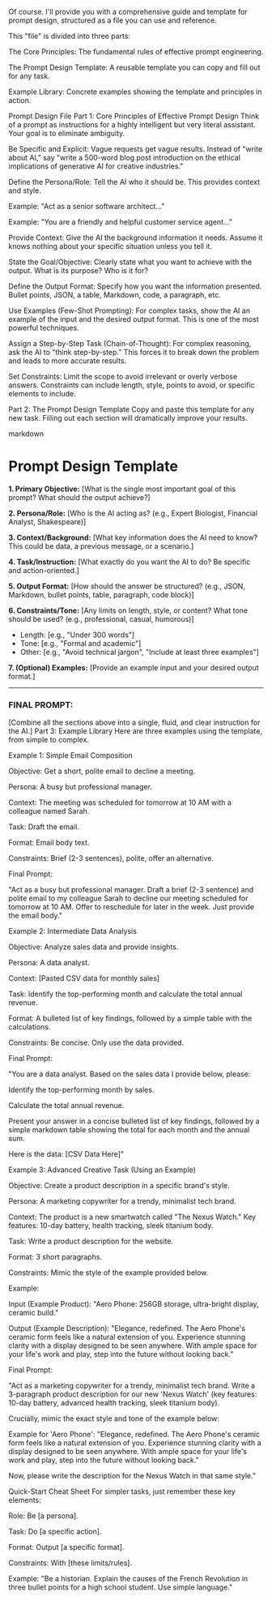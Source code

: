 Of course. I'll provide you with a comprehensive guide and template for prompt design, structured as a file you can use and reference.

This "file" is divided into three parts:

The Core Principles: The fundamental rules of effective prompt engineering.

The Prompt Design Template: A reusable template you can copy and fill out for any task.

Example Library: Concrete examples showing the template and principles in action.

Prompt Design File
Part 1: Core Principles of Effective Prompt Design
Think of a prompt as instructions for a highly intelligent but very literal assistant. Your goal is to eliminate ambiguity.

Be Specific and Explicit: Vague requests get vague results. Instead of "write about AI," say "write a 500-word blog post introduction on the ethical implications of generative AI for creative industries."

Define the Persona/Role: Tell the AI who it should be. This provides context and style.

Example: "Act as a senior software architect..."

Example: "You are a friendly and helpful customer service agent..."

Provide Context: Give the AI the background information it needs. Assume it knows nothing about your specific situation unless you tell it.

State the Goal/Objective: Clearly state what you want to achieve with the output. What is its purpose? Who is it for?

Define the Output Format: Specify how you want the information presented. Bullet points, JSON, a table, Markdown, code, a paragraph, etc.

Use Examples (Few-Shot Prompting): For complex tasks, show the AI an example of the input and the desired output format. This is one of the most powerful techniques.

Assign a Step-by-Step Task (Chain-of-Thought): For complex reasoning, ask the AI to "think step-by-step." This forces it to break down the problem and leads to more accurate results.

Set Constraints: Limit the scope to avoid irrelevant or overly verbose answers. Constraints can include length, style, points to avoid, or specific elements to include.

Part 2: The Prompt Design Template
Copy and paste this template for any new task. Filling out each section will dramatically improve your results.

markdown
# Prompt Design Template

**1. Primary Objective:**
[What is the single most important goal of this prompt? What should the output achieve?]

**2. Persona/Role:**
[Who is the AI acting as? (e.g., Expert Biologist, Financial Analyst, Shakespeare)]

**3. Context/Background:**
[What key information does the AI need to know? This could be data, a previous message, or a scenario.]

**4. Task/Instruction:**
[What exactly do you want the AI to do? Be specific and action-oriented.]

**5. Output Format:**
[How should the answer be structured? (e.g., JSON, Markdown, bullet points, table, paragraph, code block)]

**6. Constraints/Tone:**
[Any limits on length, style, or content? What tone should be used? (e.g., professional, casual, humorous)]
- Length: [e.g., "Under 300 words"]
- Tone: [e.g., "Formal and academic"]
- Other: [e.g., "Avoid technical jargon", "Include at least three examples"]

**7. (Optional) Examples:**
[Provide an example input and your desired output format.]

---
### **FINAL PROMPT:**
[Combine all the sections above into a single, fluid, and clear instruction for the AI.]
Part 3: Example Library
Here are three examples using the template, from simple to complex.

Example 1: Simple Email Composition

Objective: Get a short, polite email to decline a meeting.

Persona: A busy but professional manager.

Context: The meeting was scheduled for tomorrow at 10 AM with a colleague named Sarah.

Task: Draft the email.

Format: Email body text.

Constraints: Brief (2-3 sentences), polite, offer an alternative.

Final Prompt:

"Act as a busy but professional manager. Draft a brief (2-3 sentence) and polite email to my colleague Sarah to decline our meeting scheduled for tomorrow at 10 AM. Offer to reschedule for later in the week. Just provide the email body."

Example 2: Intermediate Data Analysis

Objective: Analyze sales data and provide insights.

Persona: A data analyst.

Context: [Pasted CSV data for monthly sales]

Task: Identify the top-performing month and calculate the total annual revenue.

Format: A bulleted list of key findings, followed by a simple table with the calculations.

Constraints: Be concise. Only use the data provided.

Final Prompt:

"You are a data analyst. Based on the sales data I provide below, please:

Identify the top-performing month by sales.

Calculate the total annual revenue.

Present your answer in a concise bulleted list of key findings, followed by a simple markdown table showing the total for each month and the annual sum.

Here is the data:
[CSV Data Here]"

Example 3: Advanced Creative Task (Using an Example)

Objective: Create a product description in a specific brand's style.

Persona: A marketing copywriter for a trendy, minimalist tech brand.

Context: The product is a new smartwatch called "The Nexus Watch." Key features: 10-day battery, health tracking, sleek titanium body.

Task: Write a product description for the website.

Format: 3 short paragraphs.

Constraints: Mimic the style of the example provided below.

Example:

Input (Example Product): "Aero Phone: 256GB storage, ultra-bright display, ceramic build."

Output (Example Description): "Elegance, redefined. The Aero Phone's ceramic form feels like a natural extension of you. Experience stunning clarity with a display designed to be seen anywhere. With ample space for your life's work and play, step into the future without looking back."

Final Prompt:

"Act as a marketing copywriter for a trendy, minimalist tech brand. Write a 3-paragraph product description for our new 'Nexus Watch' (key features: 10-day battery, advanced health tracking, sleek titanium body).

Crucially, mimic the exact style and tone of the example below:

Example for 'Aero Phone':
"Elegance, redefined. The Aero Phone's ceramic form feels like a natural extension of you. Experience stunning clarity with a display designed to be seen anywhere. With ample space for your life's work and play, step into the future without looking back."

Now, please write the description for the Nexus Watch in that same style."

Quick-Start Cheat Sheet
For simpler tasks, just remember these key elements:

Role: Be [a persona].

Task: Do [a specific action].

Format: Output [a specific format].

Constraints: With [these limits/rules].

Example: "Be a historian. Explain the causes of the French Revolution in three bullet points for a high school student. Use simple language."
